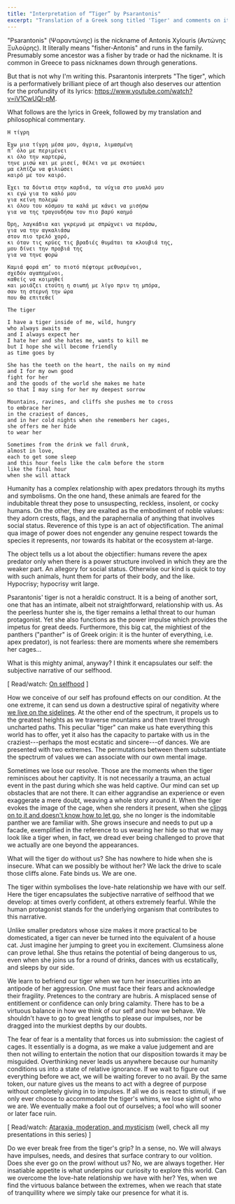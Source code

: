 ```yaml
---
title: "Interpretation of “Tiger” by Psarantonis"
excerpt: "Translation of a Greek song titled 'Tiger' and comments on its meaning."
---
```


"Psarantonis" (Ψαραντώνης) is the nickname of Antonis Xylouris (Αντώνης
Ξυλούρης).  It literally means "fisher-Antonis" and runs in the family.
Presumably some ancestor was a fisher by trade or had the nickname.  It
is common in Greece to pass nicknames down through generations.

But that is not why I'm writing this.  Psarantonis interprets "The
tiger", which is a performatively brilliant piece of art though also
deserves our attention for the profundity of its lyrics:
<https://www.youtube.com/watch?v=iV1CwUQl-pM>.

What follows are the lyrics in Greek, followed by my translation and
philosophical commentary.

```
Η τίγρη

Έχω μια τίγρη μέσα μου, άγρια, λιμασμένη
π’ όλο με περιμένει
κι όλο την καρτερώ,
τηνε μισώ και με μισεί, θέλει να με σκοτώσει
μα ελπίζω να φιλιώσει
καιρό με τον καιρό.

Έχει τα δόντια στην καρδιά, τα νύχια στο μυαλό μου
κι εγώ για το καλό μου
για κείνη πολεμώ
κι όλου του κόσμου τα καλά με κάνει να μισήσω
για να της τραγουδήσω τον πιο βαρύ καημό

Όρη, λαγκάδια και γκρεμνά με σπρώχνει να περάσω,
για να την αγκαλιάσω
στον πιο τρελό χορό,
κι όταν τις κρύες τις βραδιές θυμάται τα κλουβιά της,
μου δίνει την προβιά της
για να τηνε φορώ

Καμιά φορά απ’ το πιοτό πέφτομε μεθυσμένοι,
σχεδόν αγαπημένοι,
καθείς να κοιμηθεί
και μοιάζει ετούτη η σιωπή με λίγο πριν τη μπόρα,
σαν τη στερνή την ώρα
που θα επιτεθεί
```

```
The tiger

I have a tiger inside of me, wild, hungry
who always awaits me
and I always expect her
I hate her and she hates me, wants to kill me
but I hope she will become friendly
as time goes by

She has the teeth on the heart, the nails on my mind
and I for my own good
fight for her
and the goods of the world she makes me hate
so that I may sing for her my deepest sorrow

Mountains, ravines, and cliffs she pushes me to cross
to embrace her
in the craziest of dances,
and in her cold nights when she remembers her cages,
she offers me her hide
to wear her

Sometimes from the drink we fall drunk,
almost in love,
each to get some sleep
and this hour feels like the calm before the storm
like the final hour
when she will attack
```

Humanity has a complex relationship with apex predators through its
myths and symbolisms.  On the one hand, these animals are feared for the
indubitable threat they pose to unsuspecting, reckless, insolent, or
cocky humans.  On the other, they are exalted as the embodiment of noble
values: they adorn crests, flags, and the paraphernalia of anything that
involves social status.  Reverence of this type is an act of
objectification.  The animal qua image of power does not engender any
genuine respect towards the species it represents, nor towards its
habitat or the ecosystem at-large.

The object tells us a lot about the objectifier: humans revere the apex
predator only when there is a power structure involved in which they are
the weaker part.  An allegory for social status.  Otherwise our kind is
quick to toy with such animals, hunt them for parts of their body, and
the like.  Hypocrisy; hypocrisy writ large.

Psarantonis' tiger is not a heraldic construct.  It is a being of
another sort, one that has an intimate, albeit not straightforward,
relationship with us.  As the peerless hunter she is, the tiger remains
a lethal threat to our human protagonist.  Yet she also functions as the
power impulse which provides the impetus for great deeds.  Furthermore,
this big cat, the mightiest of the panthers ("panther" is of Greek
origin: it is the hunter of everything, i.e. apex predator), is not
fearless: there are moments where she remembers her cages...

What is this mighty animal, anyway?  I think it encapsulates our self:
the subjective narrative of our selfhood.

[ Read/watch: [On selfhood](https://protesilaos.com/books/2022-05-31-selfhood/) ]

How we conceive of our self has profound effects on our condition.  At
the one extreme, it can send us down a destructive spiral of negativity
where [we live on the sidelines](https://protesilaos.com/interpretations/2022-06-28-trypes-train/).
At the other end of the spectrum, it propels us to the greatest heights
as we traverse mountains and then travel through uncharted paths.
This peculiar "tiger" can make us hate everything this world has to
offer, yet it also has the capacity to partake with us in the
craziest---perhaps the most ecstatic and sincere---of dances.  We are
presented with two extremes.  The permutations between them substantiate
the spectrum of values we can associate with our own mental image.

Sometimes we lose our resolve.  Those are the moments when the tiger
reminisces about her captivity.  It is not necessarily a trauma, an
actual event in the past during which she was held captive.  Our mind
can set up obstacles that are not there.  It can either aggrandise an
experience or even exaggerate a mere doubt, weaving a whole story around
it.  When the tiger evokes the image of the cage, when she renders it
present, when she [clings on to it and doesn't know how to let
go](https://protesilaos.com/interpretations/2022-06-29-malamas-letter/),
she no longer is the indomitable panther we are familiar with.  She
grows insecure and needs to put up a facade, exemplified in the
reference to us wearing her hide so that we may look like a tiger when,
in fact, we dread ever being challenged to prove that we actually are
one beyond the appearances.

What will the tiger do without us?  She has nowhere to hide when she is
insecure.  What can we possibly be without her?  We lack the drive to
scale those cliffs alone.  Fate binds us.  We are one.

The tiger within symbolises the love-hate relationship we have with our
self.  Here the tiger encapsulates the subjective narrative of selfhood
that we develop: at times overly confident, at others extremely fearful.
While the human protagonist stands for the underlying organism that
contributes to this narrative.

Unlike smaller predators whose size makes it more practical to be
domesticated, a tiger can never be turned into the equivalent of a house
cat.  Just imagine her jumping to greet you in excitement.  Clumsiness
alone can prove lethal.  She thus retains the potential of being
dangerous to us, even when she joins us for a round of drinks, dances
with us ecstatically, and sleeps by our side.

We learn to befriend our tiger when we turn her insecurities into an
antipode of her aggression.  One must face their fears and acknowledge
their fragility.  Pretences to the contrary are hubris.  A misplaced
sense of entitlement or confidence can only bring calamity.  There has
to be a virtuous balance in how we think of our self and how we behave.
We shouldn't have to go to great lengths to please our impulses, nor be
dragged into the murkiest depths by our doubts.

The fear of fear is a mentality that forces us into submission: the
cagiest of cages.  It essentially is a dogma, as we make a value
judgement and are then not willing to entertain the notion that our
disposition towards it may be misguided.  Overthinking never leads us
anywhere because our humanity conditions us into a state of relative
ignorance.  If we wait to figure out everything before we act, we will
be waiting forever to no avail.  By the same token, our nature gives us
the means to act with a degree of purpose without completely giving in
to impulses.  If all we do is react to stimuli, if we only ever choose
to accommodate the tiger's whims, we lose sight of who we are.  We
eventually make a fool out of ourselves; a fool who will sooner or later
face ruin.

[ Read/watch: [Ataraxia, moderation, and
mysticism](https://protesilaos.com/books/2022-02-16-ataraxia-moderation-mysticism/)
(well, check all my presentations in this series) ]

Do we ever break free from the tiger's grip?  In a sense, no.  We will
always have impulses, needs, and desires that surface contrary to our
volition.  Does she ever go on the prowl without us?  No, we are always
together.  Her insatiable appetite is what underpins our curiosity to
explore this world.  Can we overcome the love-hate relationship we have
with her?  Yes, when we find the virtuous balance between the extremes,
when we reach that state of tranquillity where we simply take our
presence for what it is.
